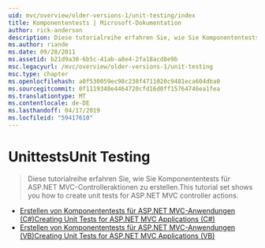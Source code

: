 ```yaml
---
uid: mvc/overview/older-versions-1/unit-testing/index
title: Komponententests | Microsoft-Dokumentation
author: rick-anderson
description: Diese tutorialreihe erfahren Sie, wie Sie Komponententests für ASP.NET MVC-Controlleraktionen zu erstellen.
ms.author: riande
ms.date: 09/28/2011
ms.assetid: b21d9a30-6b5c-41ab-a8e4-2fa18acd8e9b
msc.legacyurl: /mvc/overview/older-versions-1/unit-testing
msc.type: chapter
ms.openlocfilehash: a0f530059ec98c238f4711020c9481eca604dba0
ms.sourcegitcommit: 0f1119340e4464720cfd16d0ff15764746ea1fea
ms.translationtype: MT
ms.contentlocale: de-DE
ms.lasthandoff: 04/17/2019
ms.locfileid: "59417610"
---
```

# <a name="unit-testing"></a><span data-ttu-id="b7443-103">Unittests</span><span class="sxs-lookup"><span data-stu-id="b7443-103">Unit Testing</span></span>

> <span data-ttu-id="b7443-104">Diese tutorialreihe erfahren Sie, wie Sie Komponententests für ASP.NET MVC-Controlleraktionen zu erstellen.</span><span class="sxs-lookup"><span data-stu-id="b7443-104">This tutorial set shows you how to create unit tests for ASP.NET MVC controller actions.</span></span>


- [<span data-ttu-id="b7443-105">Erstellen von Komponententests für ASP.NET MVC-Anwendungen (C#)</span><span class="sxs-lookup"><span data-stu-id="b7443-105">Creating Unit Tests for ASP.NET MVC Applications (C#)</span></span>](creating-unit-tests-for-asp-net-mvc-applications-cs.md)
- [<span data-ttu-id="b7443-106">Erstellen von Komponententests für ASP.NET MVC-Anwendungen (VB)</span><span class="sxs-lookup"><span data-stu-id="b7443-106">Creating Unit Tests for ASP.NET MVC Applications (VB)</span></span>](creating-unit-tests-for-asp-net-mvc-applications-vb.md)
